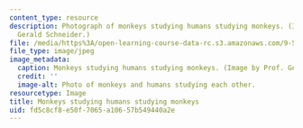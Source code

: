 ```yaml
---
content_type: resource
description: Photograph of monkeys studying humans studying monkeys. (Image by Prof.
  Gerald Schneider.)
file: /media/https%3A/open-learning-course-data-rc.s3.amazonaws.com/9-52-b-topics-in-brain-and-cognitive-sciences-human-ethology-spring-2001/fd5c8cf8e50f7065a10657b549440a2e_9-52s01.jpg
file_type: image/jpeg
image_metadata:
  caption: Monkeys studying humans studying monkeys. (Image by Prof. Gerald Schneider.)
  credit: ''
  image-alt: Photo of monkeys and humans studying each other.
resourcetype: Image
title: Monkeys studying humans studying monkeys
uid: fd5c8cf8-e50f-7065-a106-57b549440a2e
---
```

